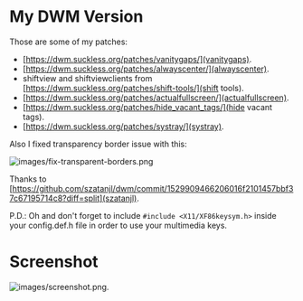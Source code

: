 # My DWM Version

Those are some of my patches:

- [https://dwm.suckless.org/patches/vanitygaps/](vanitygaps).
- [https://dwm.suckless.org/patches/alwayscenter/](alwayscenter).
- shiftview and shiftviewclients from [https://dwm.suckless.org/patches/shift-tools/](shift tools).
- [https://dwm.suckless.org/patches/actualfullscreen/](actualfullscreen).
- [https://dwm.suckless.org/patches/hide_vacant_tags/](hide vacant tags).
- [https://dwm.suckless.org/patches/systray/](systray).

Also I fixed transparency border issue with this:

![images/fix-transparent-borders.png]()

Thanks to [https://github.com/szatanjl/dwm/commit/1529909466206016f2101457bbf37c67195714c8?diff=split](szatanjl).

P.D.: Oh and don't forget to include `#include <X11/XF86keysym.h>` inside your config.def.h file in order to use your multimedia keys.

# Screenshot

![images/screenshot.png]().
